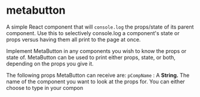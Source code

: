 # metabutton
A simple React component that will `console.log` the props/state of its parent component. Use this to selectively console.log a component's state or props versus having them all print to the page at once.

Implement MetaButton in any components you wish to know the props or state of. MetaButton can be used to print either props, state, or both, depending on the props you give it.

The following props MetaButton can receive are:
`pCompName` : A <b>String.</b> The name of the component you want to look at the props for. You can either choose to type in your compon



